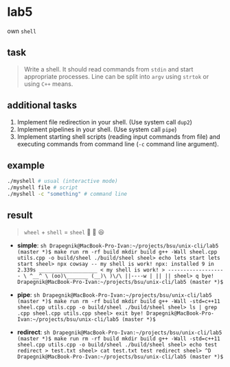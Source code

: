 # lab5

own `shell`

## task

> Write a shell. It should read commands from `stdin` and start appropriate
> processes. Line can be split into `argv` using `strtok` or using `C++` means.

## additional tasks

1. Implement file redirection in your shell. (Use system call `dup2`)
2. Implement pipelines in your shell. (Use system call `pipe`)
3. Implement starting shell scripts (reading input commands from file) and
   executing commands from command line (`-c` command line argument).

## example

```sh
./myshell # usual (interactive mode)
./myshell file # script
./myshell -c "something" # command line
```

## result

> `wheel` + `shell` = `sheel` :no_bicycles: :bug: :laughing:

* **simple**: `sh Drapegnik@MacBook-Pro-Ivan:~/projects/bsu/unix-cli/lab5
  (master *)$ make run rm -rf build mkdir build g++ -Wall sheel.cpp utils.cpp -o
  build/sheel ./build/sheel sheel> echo lets start lets start sheel> npx cowsay
  -- my shell is work! npx: installed 9 in 2.339s ___________________ < my shell
  is work! > ------------------- \ ^__^ \ (oo)\_______ (__)\ )\/\ ||----w | ||
  || sheel> q bye! Drapegnik@MacBook-Pro-Ivan:~/projects/bsu/unix-cli/lab5
  (master *)$`

* **pipe**: `sh Drapegnik@MacBook-Pro-Ivan:~/projects/bsu/unix-cli/lab5 (master
  *)$ make run rm -rf build mkdir build g++ -Wall -std=c++11 sheel.cpp utils.cpp
  -o build/sheel ./build/sheel sheel> ls | grep .cpp sheel.cpp utils.cpp sheel>
  exit bye! Drapegnik@MacBook-Pro-Ivan:~/projects/bsu/unix-cli/lab5 (master *)$`

* **redirect**: `sh Drapegnik@MacBook-Pro-Ivan:~/projects/bsu/unix-cli/lab5
  (master *)$ make run rm -rf build mkdir build g++ -Wall -std=c++11 sheel.cpp
  utils.cpp -o build/sheel ./build/sheel sheel> echo test redirect > test.txt
  sheel> cat test.txt test redirect sheel> ^D
  Drapegnik@MacBook-Pro-Ivan:~/projects/bsu/unix-cli/lab5 (master *)$`
